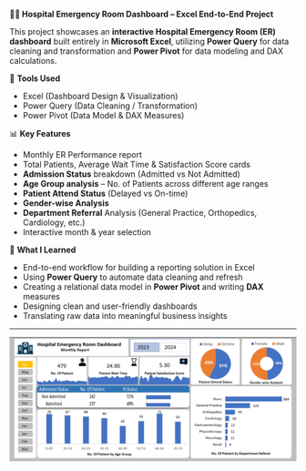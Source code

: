 
**🧑‍⚕️ Hospital Emergency Room Dashboard – Excel End-to-End Project**

This project showcases an **interactive Hospital Emergency Room (ER) dashboard** built entirely in **Microsoft Excel**, utilizing **Power Query** for data cleaning and transformation and **Power Pivot** for data modeling and DAX calculations.

🔧 **Tools Used**

* Excel (Dashboard Design & Visualization)
* Power Query (Data Cleaning / Transformation)
* Power Pivot (Data Model & DAX Measures)

📊 **Key Features**

* Monthly ER Performance report
* Total Patients, Average Wait Time & Satisfaction Score cards
* **Admission Status** breakdown (Admitted vs Not Admitted)
* **Age Group analysis** – No. of Patients across different age ranges
* **Patient Attend Status** (Delayed vs On-time)
* **Gender-wise Analysis**
* **Department Referral** Analysis (General Practice, Orthopedics, Cardiology, etc.)
* Interactive month & year selection

🎯 **What I Learned**

* End-to-end workflow for building a reporting solution in Excel
* Using **Power Query** to automate data cleaning and refresh
* Creating a relational data model in **Power Pivot** and writing **DAX** measures
* Designing clean and user-friendly dashboards
* Translating raw data into meaningful business insights

-----
![image alt](https://github.com/abhidubey05/Hospital-Emergency-Room-Dashboard-/blob/868b37122f4a23d941c3151fd681698ea44f8d41/Final%20Dashboard.png)



